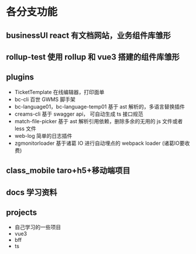 # 各分支功能
## businessUI react 有文档网站，业务组件库雏形
## rollup-test 使用 rollup 和 vue3 搭建的组件库雏形
## plugins
- TicketTemplate 在线编辑器，打印面单
- bc-cli 百世 GWMS 脚手架
- bc-language01，bc-language-temp01 基于 ast 解析的，多语言替换插件
- creams-cli 基于 swagger api， 可自动生成 ts 接口规范
- match-file-picker 基于 ast 解析引用依赖，删除多余的无用的 js 文件或者 less 文件
- web-log 简单的日志插件
- zgmonitorloader 基于诸葛 IO 进行自动埋点的 webpack loader (诸葛IO要收费)
## class_mobile taro+h5+移动端项目
## docs 学习资料
## projects
- 自己学习的一些项目
- vue3
- bff
- ts


